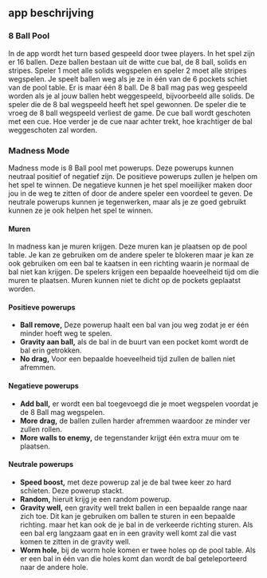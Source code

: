 ## app beschrijving

### 8 Ball Pool

In de app wordt het turn based gespeeld door twee players.
In het spel zijn er 16 ballen. Deze ballen bestaan uit de witte cue bal, de 8 ball,
solids en stripes. Speler 1 moet alle solids wegspelen en speler 2 moet alle stripes wegspelen.
Je speelt ballen weg als je ze in één van de 6 pockets schiet van de pool table.
Er is maar één 8 ball.
De 8 ball mag pas weg gespeeld worden als je al jouw ballen hebt weggespeeld, bijvoorbeeld alle solids. De speler die de 8 bal wegspeeld heeft het spel gewonnen.
De speler die te vroeg de 8 ball wegspeeld verliest de game.
De cue ball wordt geschoten met een cue. Hoe verder je de cue naar achter trekt,
hoe krachtiger de bal weggeschoten zal worden.

### Madness Mode

Madness mode is 8 Ball pool met powerups. Deze powerups kunnen neutraal positief of negatief zijn.
De positieve powerups zullen je helpen om het spel te winnen.
De negatieve kunnen je het spel moeilijker maken door jou in de weg te zitten of door de andere speler een voordeel te geven.
De neutrale powerups kunnen je tegenwerken, maar als je ze goed gebruikt kunnen ze je ook helpen het spel te winnen.

#### Muren

In madness kan je muren krijgen. Deze muren kan je plaatsen op de pool table.
Je kan ze gebruiken om de andere speler te blokeren maar
je kan ze ook gebruiken om een bal te kaatsen in een richting waarin je normaal de bal niet kan krijgen.
De spelers krijgen een bepaalde hoeveelheid tijd om die muren te plaatsen.
Muren kunnen niet te dicht op de pockets geplaatst worden.

#### Positieve powerups
+ **Ball remove,** Deze powerup haalt een bal van jou weg zodat je er één minder hoeft weg te spelen.
+ **Gravity aan ball,** als de bal in de buurt van een pocket komt wordt de bal erin getrokken.
+ **No drag,** Voor een bepaalde hoeveelheid tijd zullen de ballen niet afremmen. 

#### Negatieve powerups
+ **Add ball,** er wordt een bal toegevoegd die je moet wegspelen voordat je de 8 Ball mag wegspelen.
+ **More drag,** de ballen zullen harder afremmen waardoor ze minder ver zullen rollen.
+ **More walls to enemy,** de tegenstander krijgt één extra muur om te plaatsen.

#### Neutrale powerups
+ **Speed boost,** met deze powerup zal je de bal twee keer zo hard schieten. Deze powerup stackt.
+ **Random,** hieruit krijg je een random powerup.
+ **Gravity well,** een gravity well trekt ballen in een bepaalde range naar zich toe. Dit kan je gebruiken om ballen te
sturen in een bepaalde richting. maar het kan ook de je bal in de verkeerde richting sturen.
Als een bal erg langzaam gaat en in een gravity well komt zal die vast komen te zitten in de gravity well.
+ **Worm hole,** bij de worm hole komen er twee holes op de pool table. Als er een bal in één van die holes
komt dan wordt de bal geteleporteerd naar de andere hole.